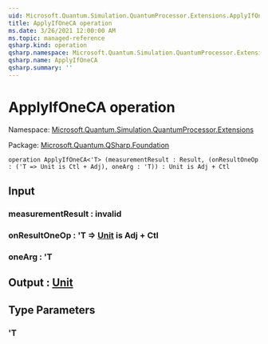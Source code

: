 ```yaml
---
uid: Microsoft.Quantum.Simulation.QuantumProcessor.Extensions.ApplyIfOneCA
title: ApplyIfOneCA operation
ms.date: 3/26/2021 12:00:00 AM
ms.topic: managed-reference
qsharp.kind: operation
qsharp.namespace: Microsoft.Quantum.Simulation.QuantumProcessor.Extensions
qsharp.name: ApplyIfOneCA
qsharp.summary: ''
---
```


# ApplyIfOneCA operation

Namespace: [Microsoft.Quantum.Simulation.QuantumProcessor.Extensions](xref:Microsoft.Quantum.Simulation.QuantumProcessor.Extensions)

Package: [Microsoft.Quantum.QSharp.Foundation](https://nuget.org/packages/Microsoft.Quantum.QSharp.Foundation)




```qsharp
operation ApplyIfOneCA<'T> (measurementResult : Result, (onResultOneOp : ('T => Unit is Ctl + Adj), oneArg : 'T)) : Unit is Adj + Ctl
```


## Input

### measurementResult : __invalid<Result>__




### onResultOneOp : 'T => [Unit](xref:microsoft.quantum.lang-ref.unit)  is Adj + Ctl




### oneArg : 'T





## Output : [Unit](xref:microsoft.quantum.lang-ref.unit)



## Type Parameters

### 'T

